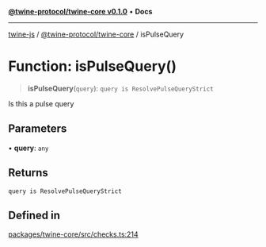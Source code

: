 [**@twine-protocol/twine-core v0.1.0**](../index.md) • **Docs**

***

[twine-js](../../../index.md) / [@twine-protocol/twine-core](../index.md) / isPulseQuery

# Function: isPulseQuery()

> **isPulseQuery**(`query`): `query is ResolvePulseQueryStrict`

Is this a pulse query

## Parameters

• **query**: `any`

## Returns

`query is ResolvePulseQueryStrict`

## Defined in

[packages/twine-core/src/checks.ts:214](https://github.com/twine-protocol/twine-js/blob/afcd6a4191783e38a824b15e0910dbcaa4196a95/packages/twine-core/src/checks.ts#L214)
